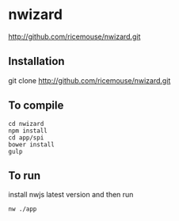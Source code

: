 # nwizard
http://github.com/ricemouse/nwizard.git

## Installation
git clone http://github.com/ricemouse/nwizard.git

## To compile

```
cd nwizard
npm install
cd app/spi
bower install
gulp
```
## To run
install nwjs latest version
and then run
```
nw ./app
```